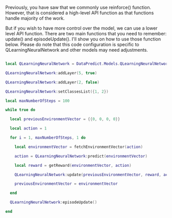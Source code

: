 Previously, you have saw that we commonly use reinforce() function. However, that is considered a high-level API function as that functions handle majority of the work. 

But if you wish to have more control over the model, we can use a lower level API function. There are two main functions that you need to remember: update() and episodeUpdate(). I'll show you on how to use those function below. Please do note that this code configuration is specific to QLearningNeuralNetwork and other models may need adjustments.

```lua

local QLearningNeuralNetwork = DataPredict.Models.QLearningNeuralNetwork.new()

QLearningNeuralNetwork:addLayer(5, true)

QLearningNeuralNetwork:addLayer(2, false)

QLearningNeuralNetwork:setClassesList({1, 2})

local maxNumberOfSteps = 100

while true do

  local previousEnvironmentVector = {{0, 0, 0, 0}}

  local action = 1

  for i = 1, maxNumberOfSteps, 1 do

    local environmentVector = fetchEnvironmentVector(action)

    action = QLearningNeuralNetwork:predict(environmentVector)

    local reward = getReward(environmentVector, action)

    QLearningNeuralNetwork:update(previousEnvironmentVector, reward, action, environmentVector)

    previousEnvironmentVector = environmentVector

  end

  QLearningNeuralNetwork:episodeUpdate()

end

```
